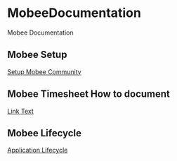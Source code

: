 # MobeeDocumentation
Mobee Documentation

## Mobee Setup   
[Setup Mobee Community](https://github.com/jeandaher1/MobeeDocumentation/blob/main/SetupMobeeCommunity.md)   

## Mobee Timesheet How to document    
[Link Text](path/to/other/page.md)

## Mobee Lifecycle   
[Application Lifecycle](https://github.com/jeandaher1/MobeeDocumentation/blob/main/ApplicationLifecycle.md)    
